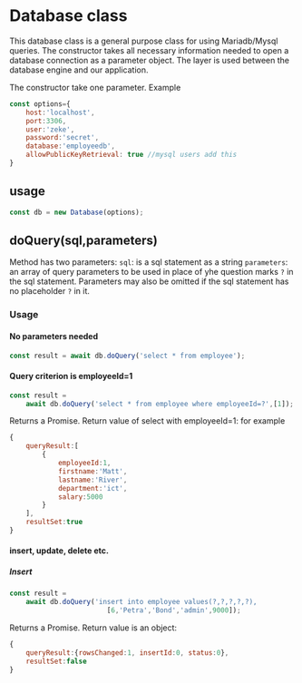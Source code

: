 # Database class

This database class is a general purpose class for using Mariadb/Mysql queries. The constructor takes all necessary information needed to open a database connection as a parameter object. The layer is used between the database engine and our application.

The constructor take one parameter. Example

```js
const options={
    host:'localhost',
    port:3306,
    user:'zeke',
    password:'secret',
    database:'employeedb',
    allowPublicKeyRetrieval: true //mysql users add this
}
```

## usage
```js
const db = new Database(options);
```

## **doQuery(sql,parameters)** 
Method has two parameters: 
`sql`: is a sql statement as a string
`parameters`: an array of query parameters to be used in place of yhe question marks `?` in the sql statement. Parameters may also be omitted if the sql statement has no placeholder `?` in it.

### Usage
#### No parameters needed
```js
const result = await db.doQuery('select * from employee');
```

#### Query criterion is employeeId=1
```js
const result = 
    await db.doQuery('select * from employee where employeeId=?',[1]);
```

Returns a Promise. Return value of select with employeeId=1:
for example
```js
{
    queryResult:[
        {
            employeeId:1,
            firstname:'Matt',
            lastname:'River',
            department:'ict',
            salary:5000
        }
    ],
    resultSet:true
}
```

#### insert, update, delete etc.
##### Insert
```js
const result = 
    await db.doQuery('insert into employee values(?,?,?,?,?),
                        [6,'Petra','Bond','admin',9000]);
```

Returns a Promise. Return value is an object:
```js
{
    queryResult:{rowsChanged:1, insertId:0, status:0},
    resultSet:false
}
```

